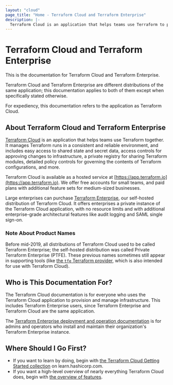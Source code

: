 ```yaml
---
layout: "cloud"
page_title: "Home - Terraform Cloud and Terraform Enterprise"
description: |-
  Terraform Cloud is an application that helps teams use Terraform to provision infrastructure.
---
```


# Terraform Cloud and Terraform Enterprise

This is the documentation for Terraform Cloud and Terraform Enterprise.

Terraform Cloud and Terraform Enterprise are different distributions of the same application; this documentation applies to both of them except when specifically stated otherwise.

For expediency, this documentation refers to the application as Terraform Cloud.

## About Terraform Cloud and Terraform Enterprise

[Terraform Cloud](https://www.hashicorp.com/products/terraform/) is an application that helps teams use Terraform together. It manages Terraform runs in a consistent and reliable environment, and includes easy access to shared state and secret data, access controls for approving changes to infrastructure, a private registry for sharing Terraform modules, detailed policy controls for governing the contents of Terraform configurations, and more.

Terraform Cloud is available as a hosted service at [https://app.terraform.io](https://app.terraform.io). We offer free accounts for small teams, and paid plans with additional feature sets for medium-sized businesses.

Large enterprises can purchase [Terraform Enterprise](/docs/enterprise/index.html), our self-hosted distribution of Terraform Cloud. It offers enterprises a private instance of the Terraform Cloud application, with no resource limits and with additional enterprise-grade architectural features like audit logging and SAML single sign-on.

### Note About Product Names

Before mid-2019, all distributions of Terraform Cloud used to be called Terraform Enterprise; the self-hosted distribution was called Private Terraform Enterprise (PTFE). These previous names sometimes still appear in supporting tools (like [the `tfe` Terraform provider](https://registry.terraform.io/providers/hashicorp/tfe/latest), which is also intended for use with Terraform Cloud).

## Who is This Documentation For?

The Terraform Cloud documentation is for everyone who uses the Terraform Cloud application to provision and manage infrastructure. This includes Terraform Enterprise users, since Terraform Enterprise and Terraform Cloud are the same application.

The [Terraform Enterprise deployment and operation documentation](/docs/enterprise/index.html) is for admins and operators who install and maintain their organization's Terraform Enterprise instance.

## Where Should I Go First?

- If you want to learn by doing, begin with [the Terraform Cloud Getting Started collection](https://learn.hashicorp.com/collections/terraform/cloud-get-started?utm_source=WEBSITE&utm_medium=WEB_IO&utm_offer=ARTICLE_PAGE&utm_content=DOCS) on learn.hashicorp.com.
- If you want a high-level overview of nearly everything Terraform Cloud does, begin with [the overview of features](./overview.html).
